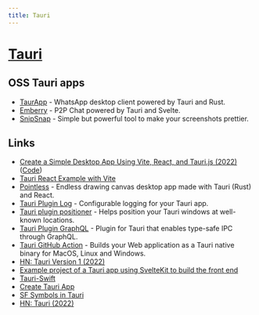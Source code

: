 ```yaml
---
title: Tauri
---
```


# [Tauri](https://tauri.studio/)

## OSS Tauri apps

- [TaurApp](https://github.com/erayerdin/taurapp) - WhatsApp desktop client powered by Tauri and Rust.
- [Emberry](https://github.com/emberry-org/emberry) - P2P Chat powered by Tauri and Svelte.
- [SnipSnap](https://github.com/FarazPatankar/snip-snap) - Simple but powerful tool to make your screenshots prettier.

## Links

- [Create a Simple Desktop App Using Vite, React, and Tauri.js (2022)](https://www.agallio.xyz/post/simple-desktop-app-tauri/) ([Code](https://github.com/agallio/simple-desktop-app-tauri))
- [Tauri React Example with Vite](https://github.com/lukethacoder/tauri-react-example)
- [Pointless](https://github.com/kkoomen/pointless) - Endless drawing canvas desktop app made with Tauri (Rust) and React.
- [Tauri Plugin Log](https://github.com/tauri-apps/tauri-plugin-log) - Configurable logging for your Tauri app.
- [Tauri plugin positioner](https://github.com/JonasKruckenberg/tauri-plugin-positioner) - Helps position your Tauri windows at well-known locations.
- [Tauri Plugin GraphQL](https://github.com/JonasKruckenberg/tauri-plugin-graphql) - Plugin for Tauri that enables type-safe IPC through GraphQL.
- [Tauri GitHub Action](https://github.com/tauri-apps/tauri-action) - Builds your Web application as a Tauri native binary for MacOS, Linux and Windows.
- [HN: Tauri Version 1 (2022)](https://news.ycombinator.com/item?id=31764015)
- [Example project of a Tauri app using SvelteKit to build the front end](https://github.com/Stijn-B/tauri-sveltekit-example)
- [Tauri-Swift](https://github.com/lorenzolewis/tauri-swift)
- [Create Tauri App](https://github.com/tauri-apps/create-tauri-app)
- [SF Symbols in Tauri](https://github.com/JonasKruckenberg/tauri-symbols)
- [HN: Tauri (2022)](https://news.ycombinator.com/item?id=32446374)
